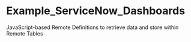 # Example_ServiceNow_Dashboards
JavaScript-based Remote Definitions to retrieve data and store within Remote Tables
